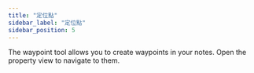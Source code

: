 ```yaml
---
title: "定位點"
sidebar_label: "定位點"
sidebar_position: 5
---
```


The waypoint tool allows you to create waypoints in your notes. Open the property view to navigate to them.
